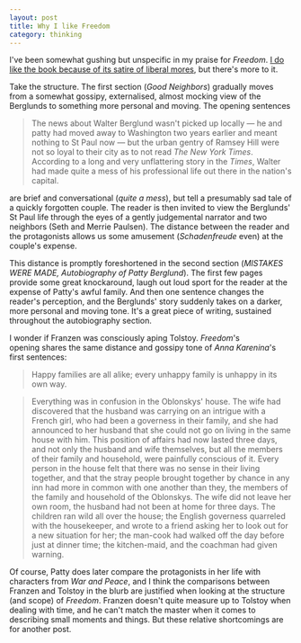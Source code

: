 ```yaml
---
layout: post
title: Why I like Freedom
category: thinking
---
```


I've been somewhat gushing but unspecific in my praise for _Freedom_. [I do like the book because of its satire of liberal mores](http://theother.leonpaternoster.com/uncreatives), but there's more to it.

Take the structure. The first section (_Good Neighbors_) gradually moves from a somewhat gossipy, externalised, almost mocking view of the Berglunds to something more personal and moving. The opening sentences


> The news about Walter Berglund wasn't picked up locally — he and patty had moved away to Washington two years earlier and meant nothing to St Paul now — but the urban gentry of Ramsey Hill were not so loyal to their city as to not read _The New York Times_. According to a long and very unflattering story in the _Times_, Walter had made quite a mess of his professional life out there in the nation's capital.


are brief and conversational (_quite a mess_), but tell a presumably sad tale of a quickly forgotten couple. The reader is then invited to view the Berglunds' St Paul life through the eyes of a gently judgemental narrator and two neighbors (Seth and Merrie Paulsen). The distance between the reader and the protagonists allows us some amusement (_Schadenfreude_ even) at the couple's expense.

This distance is promptly foreshortened in the second section (_MISTAKES WERE MADE, Autobiography of Patty Berglund_). The first few pages provide some great knockaround, laugh out loud sport for the reader at the expense of Patty's awful family. And then one sentence changes the reader's perception, and the Berglunds' story suddenly takes on a darker, more personal and moving tone. It's a great piece of writing, sustained throughout the autobiography section.

I wonder if Franzen was consciously aping Tolstoy. _Freedom_'s opening shares the same distance and gossipy tone of _Anna Karenina_'s first sentences:


> Happy families are all alike; every unhappy family is unhappy in its own way.

> Everything was in confusion in the Oblonskys' house. The wife had discovered that the husband was carrying on an intrigue with a French girl, who had been a governess in their family, and she had announced to her husband that she could not go on living in the same house with him. This position of affairs had now lasted three days, and not only the husband and wife themselves, but all the members of their family and household, were painfully conscious of it. Every person in the house felt that there was no sense in their living together, and that the stray people brought together by chance in any inn had more in common with one another than they, the members of the family and household of the Oblonskys. The wife did not leave her own room, the husband had not been at home for three days. The children ran wild all over the house; the English governess quarreled with the housekeeper, and wrote to a friend asking her to look out for a new situation for her; the man-cook had walked off the day before just at dinner time; the kitchen-maid, and the coachman had given warning.


Of course, Patty does later compare the protagonists in her life with characters from _War and Peace_, and I think the comparisons between Franzen and Tolstoy in the blurb are justified when looking at the structure (and scope) of _Freedom_. Franzen doesn't quite measure up to Tolstoy when dealing with time, and he can't match the master when it comes to describing small moments and things. But these relative shortcomings are for another post.

